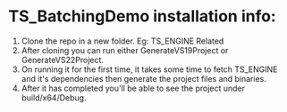 # TS_BatchingDemo installation info:
1. Clone the repo in a new folder. Eg: TS_ENGINE Related
2. After cloning you can run either GenerateVS19Project or GenerateVS22Project.
3. On running it for the first time, it takes some time to fetch TS_ENGINE and it's dependencies then generate the project files and binaries. 
4. After it has completed you'll be able to see the project under build/x64/Debug.
